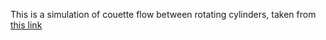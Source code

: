 This is a simulation of couette flow between rotating cylinders, taken from [this link](http://basilisk.fr/src/test/couette.c)

